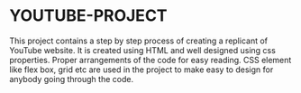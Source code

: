 # YOUTUBE-PROJECT
This project contains a step by step process of creating a replicant of YouTube website. 
It is created using HTML and well designed using css properties.
Proper arrangements of the code for easy reading. 
CSS element like flex box, grid etc are used in the project to make easy to design for anybody going through the code. 


